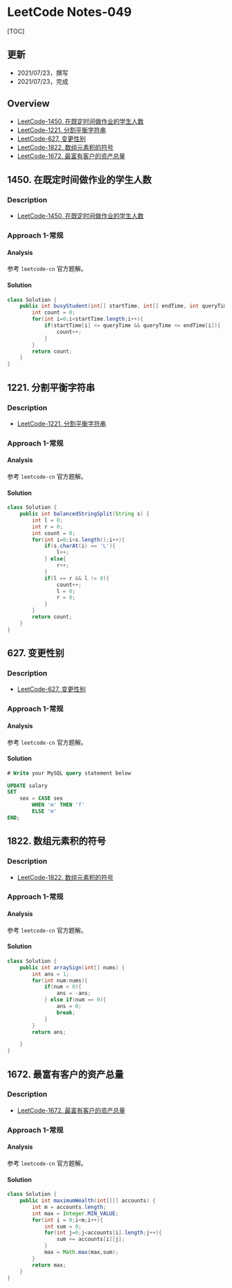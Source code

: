
# LeetCode Notes-049


[TOC]



## 更新
* 2021/07/23，撰写
* 2021/07/23，完成


## Overview
* [LeetCode-1450. 在既定时间做作业的学生人数](https://leetcode-cn.com/problems/number-of-students-doing-homework-at-a-given-time/)
* [LeetCode-1221. 分割平衡字符串](https://leetcode-cn.com/problems/split-a-string-in-balanced-strings/)
* [LeetCode-627. 变更性别](https://leetcode-cn.com/problems/swap-salary/)
* [LeetCode-1822. 数组元素积的符号](https://leetcode-cn.com/problems/sign-of-the-product-of-an-array/)
* [LeetCode-1672. 最富有客户的资产总量](https://leetcode-cn.com/problems/richest-customer-wealth/)





## 1450. 在既定时间做作业的学生人数
### Description
* [LeetCode-1450. 在既定时间做作业的学生人数](https://leetcode-cn.com/problems/number-of-students-doing-homework-at-a-given-time/)


### Approach 1-常规
#### Analysis

参考 `leetcode-cn` 官方题解。



#### Solution




```java
class Solution {
    public int busyStudent(int[] startTime, int[] endTime, int queryTime) {
        int count = 0;
        for(int i=0;i<startTime.length;i++){
            if(startTime[i] <= queryTime && queryTime <= endTime[i]){
                count++;
            }
        }
        return count;
    }
}
```




## 1221. 分割平衡字符串
### Description
* [LeetCode-1221. 分割平衡字符串](https://leetcode-cn.com/problems/split-a-string-in-balanced-strings/)


### Approach 1-常规
#### Analysis

参考 `leetcode-cn` 官方题解。



#### Solution


```java
class Solution {
    public int balancedStringSplit(String s) {
        int l = 0;
        int r = 0;
        int count = 0;
        for(int i=0;i<s.length();i++){
            if(s.charAt(i) == 'L'){
                l++;
            } else{
                r++;
            }
            if(l == r && l != 0){
                count++;
                l = 0;
                r = 0;
            }
        }
        return count;
    }
}
```


## 627. 变更性别
### Description
* [LeetCode-627. 变更性别](https://leetcode-cn.com/problems/swap-salary/)


### Approach 1-常规
#### Analysis

参考 `leetcode-cn` 官方题解。



#### Solution


```sql
# Write your MySQL query statement below

UPDATE salary
SET 
    sex = CASE sex
        WHEN 'm' THEN 'f'
        ELSE 'm'
END;
```



## 1822. 数组元素积的符号
### Description
* [LeetCode-1822. 数组元素积的符号](https://leetcode-cn.com/problems/sign-of-the-product-of-an-array/)


### Approach 1-常规
#### Analysis

参考 `leetcode-cn` 官方题解。



#### Solution


```java
class Solution {
    public int arraySign(int[] nums) {
        int ans = 1;
        for(int num:nums){
            if(num < 0){
                ans = -ans;
            } else if(num == 0){
                ans = 0;
                break;
            }
        }
        return ans;

    }
}

```






## 1672. 最富有客户的资产总量
### Description
* [LeetCode-1672. 最富有客户的资产总量](https://leetcode-cn.com/problems/richest-customer-wealth/)


### Approach 1-常规
#### Analysis

参考 `leetcode-cn` 官方题解。



#### Solution


```java
class Solution {
    public int maximumWealth(int[][] accounts) {
        int m = accounts.length;
        int max = Integer.MIN_VALUE;
        for(int i = 0;i<m;i++){
            int sum = 0;
            for(int j=0;j<accounts[i].length;j++){
                sum += accounts[i][j];
            }
            max = Math.max(max,sum);
        }
        return max;
    }
}
```